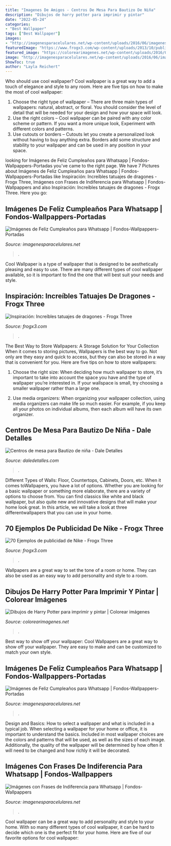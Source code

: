 ```yaml
---
title: "Imagenes De Amigos - Centros De Mesa Para Bautizo De Niña"
description: "Dibujos de harry potter para imprimir y pintar"
date: "2022-05-24"
categories:
- "Best Wallpaper"
tags: ["Best Wallpaper"]
images:
- "http://imagenesparacelulares.net/wp-content/uploads/2016/06/imagenes-con-frases-de-indiferencia-la-indiferencia-de-los-amigos-200x300.jpg"
featuredImage: "https://www.frogx3.com/wp-content/uploads/2013/10/publicidad-de-Nike-39-423x600.jpg"
featured_image: "https://colorearimagenes.net/wp-content/uploads/2016/01/harry-potter.jpg5_.gif"
image: "http://imagenesparacelulares.net/wp-content/uploads/2016/06/imagenes-con-frases-de-indiferencia-la-indiferencia-de-los-amigos-200x300.jpg"
ShowToc: true
author: "Layla Reichert"
---
```



Who should use cool wallpaper?
Cool wallpaper is a great way to add a touch of elegance and style to any room. Here are five tips on how to make the most of cool wallpaper: 
1) Choose the right type of wallpaper – There are three main types of wallpapers: natural, abstract, or floral. You should consider the level of detail that will be needed for your design and how your space will look. 
2) Use the right colors – Cool wallpaper can be paired with any color scheme or pattern. If you want a more unique look, Experiment with different colors and patterns. 
3) Use cutouts or borders – Cutouts let you create a personalized look without having to buy anything extra. Borders add some structure and stability to your wallpaper and can be used in any position in your space.

	

		
looking for Imágenes de Feliz Cumpleaños para Whatsapp | Fondos-Wallpappers-Portadas you've came to the right page. We have 7 Pictures about Imágenes de Feliz Cumpleaños para Whatsapp | Fondos-Wallpappers-Portadas like Inspiración: Increíbles tatuajes de dragones - Frogx Three, Imágenes con Frases de Indiferencia para Whatsapp | Fondos-Wallpappers and also Inspiración: Increíbles tatuajes de dragones - Frogx Three. Here you go:
		
    
## Imágenes De Feliz Cumpleaños Para Whatsapp | Fondos-Wallpappers-Portadas

<img loading=lazy src="http://imagenesparacelulares.net/wp-content/uploads/2015/09/imagenesdefelizcumpleanos22.jpg" onerror="this.onerror=null;this.src='https://tse1.mm.bing.net/th?id=OIP.sZ3VJkGAIK3v-o9DWJ1WLgHaLm&amp;pid=15.1';" alt="Imágenes de Feliz Cumpleaños para Whatsapp | Fondos-Wallpappers-Portadas">

_Source: imagenesparacelulares.net_

>. 

	

Cool Wallpaper is a type of wallpaper that is designed to be aesthetically pleasing and easy to use. There are many different types of cool wallpaper available, so it is important to find the one that will best suit your needs and style.

    
## Inspiración: Increíbles Tatuajes De Dragones - Frogx Three

<img loading=lazy src="https://www.frogx3.com/wp-content/uploads/2013/05/22-Dragon_Tattoo_by-Forsaken_Princess.jpg" onerror="this.onerror=null;this.src='https://tse3.mm.bing.net/th?id=OIP.z7EV_NpXzcMcdzcWq9EbhgHaLx&amp;pid=15.1';" alt="Inspiración: Increíbles tatuajes de dragones - Frogx Three">

_Source: frogx3.com_

>. 

	

The Best Way to Store Wallpapers: A Storage Solution for Your Collection
When it comes to storing pictures, Wallpapers is the best way to go. Not only are they easy and quick to access, but they can also be stored in a way that is convenient for you. Here are five tips on how to store wallpapers:
1) Choose the right size: When deciding how much wallpaper to store, it’s important to take into account the space you have and the type of wallpaper you’re interested in. If your wallspace is small, try choosing a smaller wallpaper rather than a large one.

2) Use media organizers: When organizing your wallpaper collection, using media organizers can make life so much easier. For example, if you keep all your photos on individual albums, then each album will have its own organizer.

    
## Centros De Mesa Para Bautizo De Niña - Dale Detalles

<img loading=lazy src="https://i1.wp.com/www.daledetalles.com/wp-content/uploads/2016/07/14.png?resize=449%2C681" onerror="this.onerror=null;this.src='https://tse4.mm.bing.net/th?id=OIP.WECEfvaoWl8bOIS-L-_hCQAAAA&amp;pid=15.1';" alt="Centros de mesa para Bautizo de niña - Dale Detalles">

_Source: daledetalles.com_

>. 

	

Different Types of Walls: Floor, Countertops, Cabinets, Doors, etc.
When it comes toWallpapers, you have a lot of options. Whether you are looking for a basic wallpaper or something more elaborate, there are a variety of options to choose from. You can find classics like white and black wallpaper, but also quite new and innovative designs that will make your home look great. In this article, we will take a look at three differentwallpapers that you can use in your home.

    
## 70 Ejemplos De Publicidad De Nike - Frogx Three

<img loading=lazy src="https://www.frogx3.com/wp-content/uploads/2013/10/publicidad-de-Nike-39-423x600.jpg" onerror="this.onerror=null;this.src='https://tse3.mm.bing.net/th?id=OIP.o0CD8WEzo9LNfSsmAMwduwAAAA&amp;pid=15.1';" alt="70 Ejemplos de publicidad de Nike - Frogx Three">

_Source: frogx3.com_

>. 

	

Wallpapers are a great way to set the tone of a room or home. They can also be used as an easy way to add personality and style to a room.

    
## Dibujos De Harry Potter Para Imprimir Y Pintar | Colorear Imágenes

<img loading=lazy src="https://colorearimagenes.net/wp-content/uploads/2016/01/harry-potter.jpg5_.gif" onerror="this.onerror=null;this.src='https://tse3.mm.bing.net/th?id=OIP.9w8hVqepciw89nt89LIUvgHaKS&amp;pid=15.1';" alt="Dibujos de Harry Potter para imprimir y pintar | Colorear imágenes">

_Source: colorearimagenes.net_

>. 

	

Best way to show off your wallpaper:
Cool Wallpapers are a great way to show off your wallpaper. They are easy to make and can be customized to match your own style.

    
## Imágenes De Feliz Cumpleaños Para Whatsapp | Fondos-Wallpappers-Portadas

<img loading=lazy src="http://imagenesparacelulares.net/wp-content/uploads/2015/09/imagenesdefelizcumpleanos14.jpg" onerror="this.onerror=null;this.src='https://tse3.mm.bing.net/th?id=OIP.H3Nivj2Gji7QZ3quxaLUkgHaOu&amp;pid=15.1';" alt="Imágenes de Feliz Cumpleaños para Whatsapp | Fondos-Wallpappers-Portadas">

_Source: imagenesparacelulares.net_

>. 

	

Design and Basics: How to select a wallpaper and what is included in a typical job.
When selecting a wallpaper for your home or office, it is important to understand the basics. Included in most wallpaper choices are the colors and patterns that will be used, as well as the sizes of each image. Additionally, the quality of the wallpaper will be determined by how often it will need to be changed and how richly it will be decorated.

    
## Imágenes Con Frases De Indiferencia Para Whatsapp | Fondos-Wallpappers

<img loading=lazy src="http://imagenesparacelulares.net/wp-content/uploads/2016/06/imagenes-con-frases-de-indiferencia-la-indiferencia-de-los-amigos-200x300.jpg" onerror="this.onerror=null;this.src='https://tse2.mm.bing.net/th?id=OIP.flF5pKpYJpwMAcKnKbENHwAAAA&amp;pid=15.1';" alt="Imágenes con Frases de Indiferencia para Whatsapp | Fondos-Wallpappers">

_Source: imagenesparacelulares.net_

>. 

	

Cool wallpaper can be a great way to add personality and style to your home. With so many different types of cool wallpaper, it can be hard to decide which one is the perfect fit for your home. Here are five of our favorite options for cool wallpaper: 

